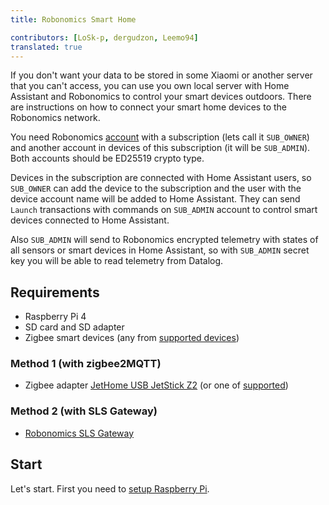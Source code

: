```yaml
---
title: Robonomics Smart Home

contributors: [LoSk-p, dergudzon, Leemo94]
translated: true
---
```

If you don't want your data to be stored in some Xiaomi or another server that you can't access, you can use you own local server with Home Assistant and Robonomics to control your smart devices outdoors. There are instructions on how to connect your smart home devices to the Robonomics network. 

You need Robonomics [account](/docs/create-account-in-dapp/) with a subscription (lets call it `SUB_OWNER`) and another account in devices of this subscription (it will be `SUB_ADMIN`). Both accounts should be ED25519 crypto type. 

Devices in the subscription are connected with Home Assistant users, so `SUB_OWNER` can add the device to the subscription and the user with the device account name will be added to Home Assistant. They can send `Launch` transactions with commands on `SUB_ADMIN` account to control smart devices connected to Home Assistant.

Also `SUB_ADMIN` will send to Robonomics encrypted telemetry with states of all sensors or smart devices in Home Assistant, so with `SUB_ADMIN` secret key you will be able to read telemetry from Datalog. 

## Requirements

* Raspberry Pi 4
* SD card and SD adapter
* Zigbee smart devices (any from [supported devices](https://slsys.io/action/supported_devices.html))

### Method 1 (with zigbee2MQTT)
* Zigbee adapter [JetHome USB JetStick Z2](https://jhome.ru/catalog/parts/PCBA/293/) (or one of [supported](https://www.zigbee2mqtt.io/information/supported_adapters.html))

### Method 2 (with SLS Gateway)
* [Robonomics SLS Gateway](https://easyeda.com/ludovich88/robonomics_sls_gateway_v01)

## Start

Let's start. First you need to [setup Raspberry Pi](/docs/raspberry-setup/).
